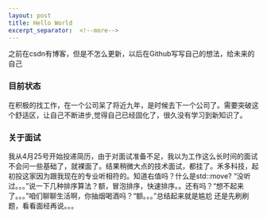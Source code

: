 ```yaml
---
layout: post
title: Hello World
excerpt_separator:  <!--more-->
---
```


之前在csdn有博客，但是不怎么更新，以后在Github写写自己的想法，给未来的自己

### 目前状态

在积极的找工作，在一个公司呆了将近九年，是时候去下一个公司了。需要突破这个舒适区，让自己不断进步,觉得自己已经固化了，很久没有学习到新知识了。



### 关于面试
我从4月25号开始投递简历，由于对面试准备不足，我以为工作这么长时间的面试不会问一些基础了，就裸面了。结果稍微大点的技术面试，都挂了。禾多科技，起初投这家因为跟我现在的专业听相符的。知道右值吗？什么是std::move? “没听过。。。”说一下几种排序算法？额，冒泡排序，快速排序。。还有吗？“想不起来了。。。”咱们聊聊生活啊，你抽烟喝酒吗？“额。。。”总结起来就是尴尬
还是先刷刷题，看看面经再说。。。




